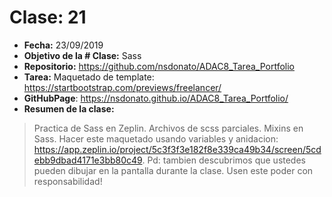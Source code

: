 # Clase: 21
* **Fecha:** 23/09/2019
* **Objetivo de la # Clase:** Sass
* **Repositorio:** https://github.com/nsdonato/ADAC8_Tarea_Portfolio
* **Tarea:** Maquetado de template: https://startbootstrap.com/previews/freelancer/
* **GitHubPage**: https://nsdonato.github.io/ADAC8_Tarea_Portfolio/
* **Resumen de la clase:**
> Practica de Sass en Zeplin. Archivos de scss parciales. Mixins en Sass. Hacer este maquetado usando variables y anidacion: https://app.zeplin.io/project/5c3f3f3e182f8e339ca49b34/screen/5cdebb9dbad4171e3bb80c49. Pd: tambien descubrimos que ustedes pueden dibujar en la pantalla durante la clase. Usen este poder con responsabilidad!